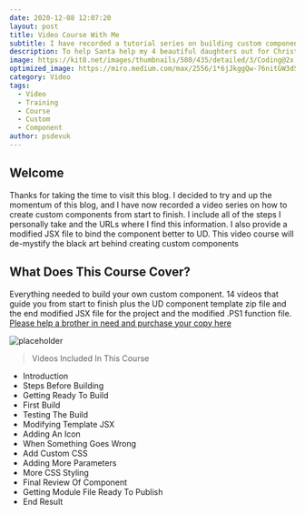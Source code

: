 ```yaml
---
date: 2020-12-08 12:07:20
layout: post
title: Video Course With Me
subtitle: I have recorded a tutorial series on building custom components
description: To help Santa help my 4 beautiful daughters out for Christmas I have now released a video course on building custom components from start to finish with every step involved.
image: https://kit8.net/images/thumbnails/580/435/detailed/3/Coding@2x.png
optimized_image: https://miro.medium.com/max/2556/1*6jJkggQw-76nitGW3dSOaQ.png
category: Video
tags:
  - Video
  - Training
  - Course
  - Custom
  - Component
author: psdevuk
---
```


## Welcome

 Thanks for taking the time to visit this blog. I decided to try and up the momentum of this blog, and I have now recorded a video series on how to create custom components from start to finish.  I include all of the steps I personally take and the URLs where I find this information. I also provide a modified JSX file to bind the component better to UD. This video course will de-mystify the black art behind creating custom components

## What Does This Course Cover?

Everything needed to build your own custom component. 14 videos that guide you from start to finish plus the UD component template zip file and the end modified JSX file for the project and the modified .PS1 function file.  [Please help a brother in need and purchase your copy here](https://gum.co/djaLOR)

![placeholder](https://github.com/psDevUK/ud-flix/blob/master/assets/img/TypingIcon.gif?raw=true "Component You Can Build")

> Videos Included In This Course

- Introduction
- Steps Before Building
- Getting Ready To Build
- First Build
- Testing The Build
- Modifying Template JSX
- Adding An Icon
- When Something Goes Wrong
- Add Custom CSS
- Adding More Parameters
- More CSS Styling
- Final Review Of Component
- Getting Module File Ready To Publish
- End Result
